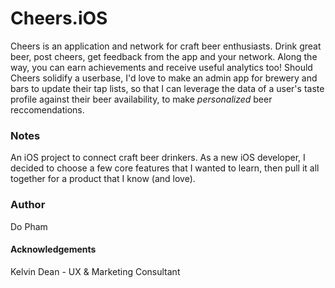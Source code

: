 # Cheers.iOS
Cheers is an application and network for craft beer enthusiasts.  Drink great beer, post cheers, get feedback from the app and your network.  Along the way, you can earn achievements and receive useful analytics too!  Should Cheers solidify a userbase, I'd love to make an admin app for brewery and bars to update their tap lists, so that I can leverage the data of a user's taste profile against their beer availability, to make *personalized* beer reccomendations.

### Notes

An iOS project to connect craft beer drinkers.  As a new iOS developer, I decided to choose a few core features that I wanted to learn, then pull it all together for a product that I know (and love). 

### Author
Do Pham

#### Acknowledgements
Kelvin Dean -  UX & Marketing Consultant

